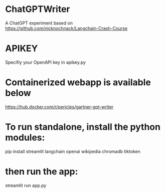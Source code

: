 # ChatGPTWriter
A ChatGPT experiment based on https://github.com/nicknochnack/Langchain-Crash-Course

# APIKEY
Specifiy your OpenAPI key in apikey.py

# Containerized webapp is available below
https://hub.docker.com/r/pericles/gartner-gpt-writer

# To run standalone, install the python modules:
pip install streamlit langchain openai wikipedia chromadb tiktoken

# then run the app:
streamlit run app.py
